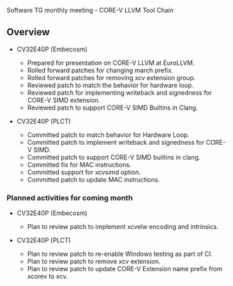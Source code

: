 Software TG monthly meeting - CORE-V LLVM Tool Chain

## Overview

* CV32E40P (Embecosm)
    * Prepared for presentation on CORE-V LLVM at EuroLLVM.
    * Rolled forward patches for changing march prefix.
    * Rolled forward patches for removing xcv extension group.
    * Reviewed patch to match the behavior for hardware loop.
    * Reviewed patch for implementing writeback and signedness for CORE-V SIMD extension.
    * Reviewed patch to support CORE-V SIMD Builtins in Clang.

* CV32E40P (PLCT)
    * Committed patch to match behavior for Hardware Loop.
    * Committed patch to implement writeback and signedness for CORE-V SIMD.
    * Committed patch to support CORE-V SIMD builtins in clang.
    * Committed fix for MAC instructions.
    * Committed support for xcvsimd option.
    * Committed patch to update MAC instructions.

### Planned activities for coming month

* CV32E40P (Embecosm)

    * Plan to review patch to implement xcvelw encoding and intrinsics.

* CV32E40P (PLCT)
    * Plan to review patch to re-enable Windows testing as part of CI.
    * Plan to review patch to remove xcv extension.
    * Plan to review patch to update CORE-V Extension name prefix from xcorev to xcv.
